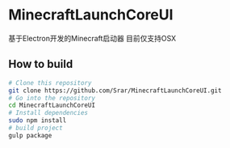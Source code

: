 # MinecraftLaunchCoreUI

基于Electron开发的Minecraft启动器 目前仅支持OSX

## How to build

```bash
# Clone this repository
git clone https://github.com/Srar/MinecraftLaunchCoreUI.git
# Go into the repository
cd MinecraftLaunchCoreUI
# Install dependencies
sudo npm install
# build project
gulp package
```